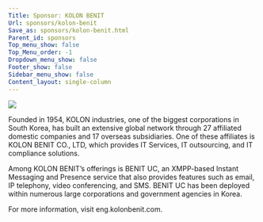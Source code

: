 ```yaml
---
Title: Sponsor: KOLON BENIT
Url: sponsors/kolon-benit
Save_as: sponsors/kolon-benit.html
Parent_id: sponsors
Top_menu_show: false
Top_Menu_order: -1
Dropdown_menu_show: false
Footer_show: false
Sidebar_menu_show: false
Content_layout: single-column
---
```


![](/images/logos/)

Founded in 1954, KOLON industries, one of the biggest corporations in South Korea, has built an extensive global network through 27 affiliated domestic companies and 17 overseas subsidiaries. One of these affiliates is KOLON BENIT CO., LTD, which provides IT Services, IT outsourcing, and IT compliance solutions.

Among KOLON BENIT’s offerings is BENIT UC, an XMPP-based Instant Messaging and Presence service that also provides features such as email, IP telephony, video conferencing, and SMS. BENIT UC has been deployed within numerous large corporations and government agencies in Korea.

For more information, visit eng.kolonbenit.com.
